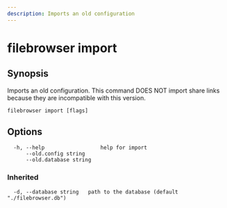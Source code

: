 ```yaml
---
description: Imports an old configuration
---
```


# filebrowser import

## Synopsis

Imports an old configuration. This command DOES NOT import share links because they are incompatible with this version.

```text
filebrowser import [flags]
```

## Options

```text
  -h, --help                  help for import
      --old.config string     
      --old.database string
```

### Inherited

```text
  -d, --database string   path to the database (default "./filebrowser.db")
```

